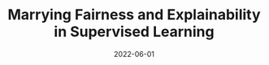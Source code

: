 ---
title: "Marrying Fairness and Explainability in Supervised Learning"
collection: publications
date: 2022-06-01
year: 2022
venue: 'ACM Conference on Fairness, Accountability, and Transparency'
paperurl: 'https://arxiv.org/abs/2204.02947'
resourceslug: no_resource
authors: 'P.A. Grabowicz, N. Perello, A. Mishra'
---